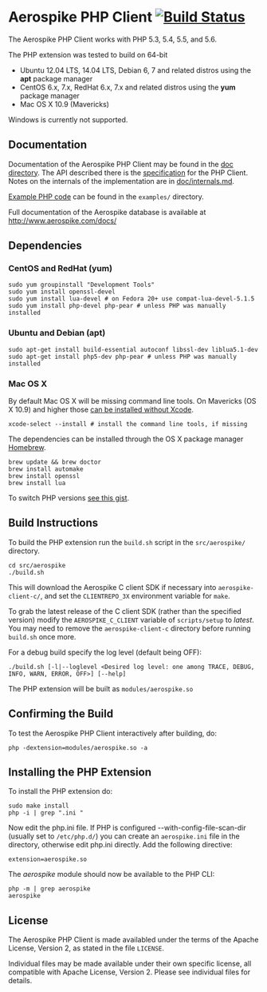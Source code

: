 # Aerospike PHP Client [![Build Status](https://travis-ci.org/aerospike/aerospike-client-php.svg?branch=master)](https://travis-ci.org/aerospike/aerospike-client-php)

The Aerospike PHP Client works with PHP 5.3, 5.4, 5.5, and 5.6.

The PHP extension was tested to build on 64-bit

 - Ubuntu 12.04 LTS, 14.04 LTS, Debian 6, 7 and related distros using the **apt** package manager
 - CentOS 6.x, 7.x, RedHat 6.x, 7.x and related distros using the **yum** package manager
 - Mac OS X 10.9 (Mavericks)

Windows is currently not supported.

## Documentation

Documentation of the Aerospike PHP Client may be found in the [doc directory](doc/README.md).
The API described there is the [specification](doc/aerospike.md) for the PHP Client.
Notes on the internals of the implementation are in [doc/internals.md](doc/internals.md).

[Example PHP code](examples/) can be found in the `examples/` directory.

Full documentation of the Aerospike database is available at http://www.aerospike.com/docs/

## Dependencies

### CentOS and RedHat (yum)

    sudo yum groupinstall "Development Tools"
    sudo yum install openssl-devel
    sudo yum install lua-devel # on Fedora 20+ use compat-lua-devel-5.1.5
    sudo yum install php-devel php-pear # unless PHP was manually installed

### Ubuntu and Debian (apt)

    sudo apt-get install build-essential autoconf libssl-dev liblua5.1-dev
    sudo apt-get install php5-dev php-pear # unless PHP was manually installed

### Mac OS X

By default Mac OS X will be missing command line tools. On Mavericks (OS X 10.9)
and higher those [can be installed without Xcode](http://osxdaily.com/2014/02/12/install-command-line-tools-mac-os-x/).

    xcode-select --install # install the command line tools, if missing

The dependencies can be installed through the OS X package manager [Homebrew](http://brew.sh/).

    brew update && brew doctor
    brew install automake
    brew install openssl
    brew install lua

To switch PHP versions [see this gist](https://gist.github.com/rbotzer/198a04f2315e88c75322).

## Build Instructions

To build the PHP extension run the `build.sh` script in the `src/aerospike/`
directory.

    cd src/aerospike
    ./build.sh

This will download the Aerospike C client SDK if necessary into
`aerospike-client-c/`, and set the `CLIENTREPO_3X` environment variable
for `make`.

To grab the latest release of the C client SDK (rather than the specified
version) modify the `AEROSPIKE_C_CLIENT` variable of `scripts/setup` to
*latest*. You may need to remove the `aerospike-client-c`
directory before running `build.sh` once more.

For a debug build specify the log level (default being OFF):

    ./build.sh [-l|--loglevel <Desired log level: one among TRACE, DEBUG, INFO, WARN, ERROR, OFF>] [--help]

The PHP extension will be built as `modules/aerospike.so`

## Confirming the Build

To test the Aerospike PHP Client interactively after building, do:

    php -dextension=modules/aerospike.so -a

## Installing the PHP Extension

To install the PHP extension do:

    sudo make install
    php -i | grep ".ini "

Now edit the php.ini file.  If PHP is configured --with-config-file-scan-dir
(usually set to `/etc/php.d/`) you can create an `aerospike.ini` file in the
directory, otherwise edit php.ini directly. Add the following directive:

    extension=aerospike.so

The *aerospike* module should now be available to the PHP CLI:

    php -m | grep aerospike
    aerospike

## License

The Aerospike PHP Client is made availabled under the terms of
the Apache License, Version 2, as stated in the file `LICENSE`.

Individual files may be made available under their own specific license,
all compatible with Apache License, Version 2. Please see individual files for
details.


